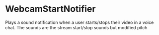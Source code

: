 # WebcamStartNotifier

 Plays a sound notification when a user starts/stops their video in a voice chat. The sounds are the stream start/stop sounds but modified pitch
 
